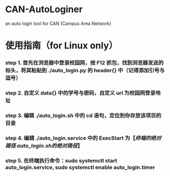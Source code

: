 # CAN-AutoLoginer
 an auto login tool for CAN (Campus Area Network)

# 使用指南（for Linux only）
### step 1. 首先在浏览器中登录校园网，按 F12 抓包，找到浏览器发送的标头，将其粘贴到 ./auto_login.py 的 header{} 中（记得添加引号与逗号）
### step 2. 自定义 data{} 中的学号与密码，自定义 url 为校园网登录地址
### step 3. 编辑 ./auto_login.sh 中的 cd 语句，定位到你存放该项目的目录
### step 4. 编辑 ./auto_login.service 中的 ExecStart 为【*终端的绝对路径* *auto_login.sh的绝对路径*】
### step 5. 在终端执行命令：sudo systemctl start auto_login.service, sudo systemctl enable auto_login.timer
